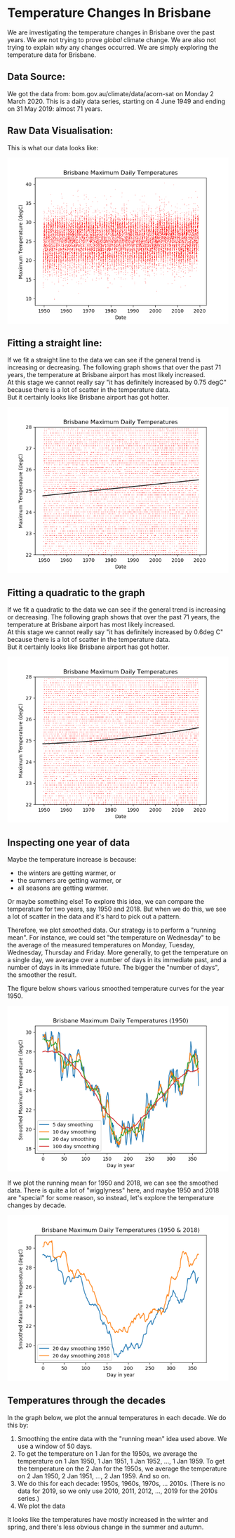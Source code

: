# Temperature Changes In Brisbane

We are investigating the temperature changes in Brisbane over the past years.  We are not trying to prove *global* climate change.  We are also not trying to explain *why* any changes occurred.  We are simply exploring the temperature data for Brisbane.

## Data Source:

We got the data from: bom.gov.au/climate/data/acorn-sat on Monday 2 March 2020.  This is a daily data series, starting on 4 June 1949 and ending on 31 May 2019: almost 71 years.

## Raw Data Visualisation:

This is what our data looks like: 

![Image](raw_maximum_temperature_graph.png)

## Fitting a straight line:

If we fit a straight line to the data we can see if the general trend is increasing or decreasing. 
The following graph shows that over the past 71 years, the temperature at Brisbane airport has most likely increased.  
At this stage we cannot really say "it has definitely increased by 0.75 degC" because there is a lot of scatter in the temperature data.  
But it certainly looks like Brisbane airport has got hotter.

![Image](raw_maximum_temperature_graph_with_line.png)

## Fitting a quadratic to the graph

If we fit a quadratic to the data we can see if the general trend is increasing or decreasing. 
The following graph shows that over the past 71 years, the temperature at Brisbane airport has most likely increased.  
At this stage we cannot really say "it has definitely increased by 0.6deg C" because there is a lot of scatter in the temperature data.  
But it certainly looks like Brisbane airport has got hotter.

![Image](raw_maximum_temperature_graph_with_quadratic.png)

## Inspecting one year of data

Maybe the temperature increase is because:

- the winters are getting warmer, or
- the summers are getting warmer, or
- all seasons are getting warmer.

Or maybe something else!  To explore this idea, we can compare the temperature for two years, say 1950 and 2018.  But when we do this, we see a lot of scatter in the data and it's hard to pick out a pattern.

Therefore, we plot *smoothed* data.  Our strategy is to perform a "running mean".  For instance, we could set "the temperature on Wednesday" to be the average of the measured temperatures on Monday, Tuesday, Wednesday, Thursday and Friday.   More generally, to get the temperature on a single day, we average over a number of days in its immediate past, and a number of days in its immediate future.  The bigger the "number of days", the smoother the result.

The figure below shows various smoothed temperature curves for the year 1950.

![Image](raw_maximum_temperature_graph_with_smoothed_1950_data.png)

If we plot the running mean for 1950 and 2018, we can see the smoothed data.  There is quite a lot of "wigglyness" here, and maybe 1950 and 2018 are "special" for some reason, so instead, let's explore the temperature changes by decade.

![Image](raw_maximum_temperature_smoothed_graph_1950_and_2018.png)

## Temperatures through the decades

In the graph below, we plot the annual temperatures in each decade.  We do this by:

1. Smoothing the entire data with the "running mean" idea used above.  We use a window of 50 days.
2. To get the temperature on 1 Jan for the 1950s, we average the temperature on 1 Jan 1950, 1 Jan 1951, 1 Jan 1952, ..., 1 Jan 1959.  To get the temperature on the 2 Jan for the 1950s, we average the temperature on 2 Jan 1950, 2 Jan 1951, ..., 2 Jan 1959.  And so on.
3. We do this for each decade: 1950s, 1960s, 1970s, ... 2010s.  (There is no data for 2019, so we only use 2010, 2011, 2012, ..., 2019 for the 2010s series.)
4. We plot the data

It looks like the temperatures have mostly increased in the winter and spring, and there's less obvious change in the summer and autumn.


